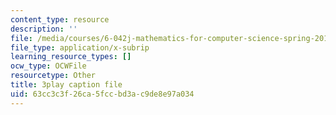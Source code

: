 ```yaml
---
content_type: resource
description: ''
file: /media/courses/6-042j-mathematics-for-computer-science-spring-2015/63cc3c3f26ca5fccbd3ac9de8e97a034_yzKPotFLfsc.vtt
file_type: application/x-subrip
learning_resource_types: []
ocw_type: OCWFile
resourcetype: Other
title: 3play caption file
uid: 63cc3c3f-26ca-5fcc-bd3a-c9de8e97a034
---
```

